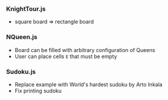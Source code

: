 ### KnightTour.js
* square board => rectangle board

### NQueen.js
* Board can be filled with arbitrary configuration of Queens
* User can place cells `E` that must be empty

### Sudoku.js
* Replace example with World's hardest sudoku by Arto Inkala
* Fix printing sudoku

